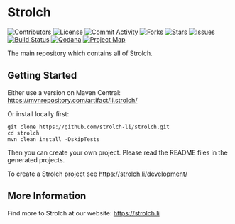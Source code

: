 # Strolch

[![Contributors](https://img.shields.io/github/contributors/strolch-li/strolch)](https://github.com/strolch-li/strolch/graphs/contributors)
[![License](https://img.shields.io/github/license/strolch-li/strolch)](https://github.com/strolch-li/strolch/blob/master/LICENSE)
[![Commit Activity](https://img.shields.io/github/commit-activity/y/strolch-li/strolch/develop?style=flat-square)](https://github.com/strolch-li/strolch/commits/develop)
[![Forks](https://img.shields.io/github/forks/strolch-li/strolch?style=flat-square "Forks")](https://github.com/strolch-li/strolch/network/members)
[![Stars](https://img.shields.io/github/stars/strolch-li/strolch?style=flat-square "Stars")](https://github.com/strolch-li/strolch/stargazers)
[![Issues](https://img.shields.io/github/issues/strolch-li/strolch?style=flat-square "Issues")](https://github.com/strolch-li/strolch/issues)
[![Build Status](https://ci.atexxi.ch/buildStatus/icon?job=strolch)](https://ci.atexxi.ch/job/strolch/)
[![Qodana](https://github.com/strolch-li/strolch/actions/workflows/code_quality.yml/badge.svg)](https://github.com/strolch-li/strolch/actions/workflows/code_quality.yml)
[![Project Map](https://sourcespy.com/shield.svg)](https://sourcespy.com/github/strolchlistrolch/)

The main repository which contains all of Strolch.

## Getting Started
Either use a version on Maven Central: https://mvnrepository.com/artifact/li.strolch/

Or install locally first:

    git clone https://github.com/strolch-li/strolch.git
    cd strolch
    mvn clean install -DskipTests

Then you can create your own project. Please read the README files in the generated projects.

To create a Strolch project see https://strolch.li/development/

## More Information

Find more to Strolch at our website: https://strolch.li
